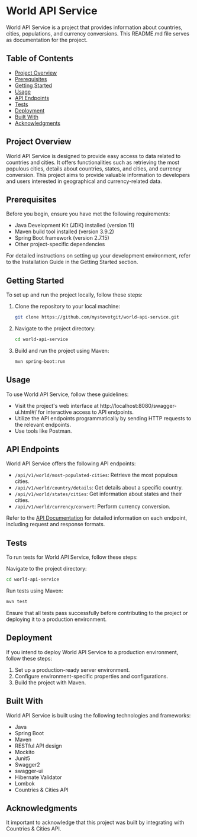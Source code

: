 # World API Service

World API Service is a project that provides information about countries, cities, populations, and currency conversions. This README.md file serves as documentation for the project.

## Table of Contents

- [Project Overview](#project-overview)
- [Prerequisites](#prerequisites)
- [Getting Started](#getting-started)
- [Usage](#usage)
- [API Endpoints](#api-endpoints)
- [Tests](#tests)
- [Deployment](#deployment)
- [Built With](#built-with)
- [Acknowledgments](#Acknowledgments)

## Project Overview

World API Service is designed to provide easy access to data related to countries and cities. It offers functionalities such as retrieving the most populous cities, details about countries, states, and cities, and currency conversion. This project aims to provide valuable information to developers and users interested in geographical and currency-related data.

## Prerequisites

Before you begin, ensure you have met the following requirements:

- Java Development Kit (JDK) installed (version 11)
- Maven build tool installed (version 3.9.2)
- Spring Boot framework (version 2.7.15)
- Other project-specific dependencies

For detailed instructions on setting up your development environment, refer to the Installation Guide in the Getting Started section.

## Getting Started

To set up and run the project locally, follow these steps:

1. Clone the repository to your local machine:

   ```bash
   git clone https://github.com/mystevotgit/world-api-service.git
   ```
2. Navigate to the project directory:
   ```bash
   cd world-api-service
   ```
3. Build and run the project using Maven:
   ```bash
   mvn spring-boot:run
   ```
## Usage

To use World API Service, follow these guidelines:

- Visit the project's web interface at http://localhost:8080/swagger-ui.html#/ for interactive access to API endpoints.
- Utilize the API endpoints programmatically by sending HTTP requests to the relevant endpoints.
- Use tools like Postman.

## API Endpoints

World API Service offers the following API endpoints:

- `/api/v1/world/most-populated-cities`: Retrieve the most populous cities.
- `/api/v1/world/country/details`: Get details about a specific country.
- `/api/v1/world/states/cities`: Get information about states and their cities.
- `/api/v1/world/currency/convert`: Perform currency conversion.

Refer to the [API Documentation](http://localhost:8080/swagger-ui.html#/) for detailed information on each endpoint, including request and response formats.

## Tests
To run tests for World API Service, follow these steps:

Navigate to the project directory:

   ```bash
   cd world-api-service
   ```

Run tests using Maven:

   ```bash
   mvn test
   ```
Ensure that all tests pass successfully before contributing to the project or deploying it to a production environment.

## Deployment
If you intend to deploy World API Service to a production environment, follow these steps:

1. Set up a production-ready server environment.
2. Configure environment-specific properties and configurations.
3. Build the project with Maven.

## Built With
World API Service is built using the following technologies and frameworks:

- Java
- Spring Boot
- Maven
- RESTful API design
- Mockito
- Junit5
- Swagger2
- swagger-ui
- Hibernate Validator
- Lombok
- Countries & Cities API

## Acknowledgments
It important to acknowledge that this project was built by integrating with Countries & Cities API.
